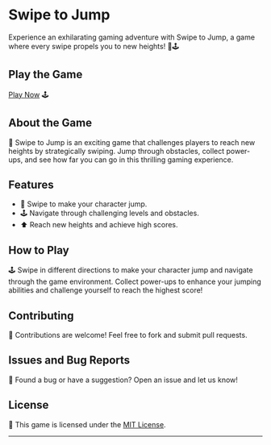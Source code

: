 # Swipe to Jump

Experience an exhilarating gaming adventure with Swipe to Jump, a game where every swipe propels you to new heights! 🚀🕹️

## Play the Game

[Play Now](https://aryan0-1maurya.github.io/swipe-to-jump/) 🕹️

## About the Game

📜 Swipe to Jump is an exciting game that challenges players to reach new heights by strategically swiping. Jump through obstacles, collect power-ups, and see how far you can go in this thrilling gaming experience.

## Features

- 🚀 Swipe to make your character jump.
- 🕹️ Navigate through challenging levels and obstacles.
- ⬆️ Reach new heights and achieve high scores.

## How to Play

🕹️ Swipe in different directions to make your character jump and navigate through the game environment. Collect power-ups to enhance your jumping abilities and challenge yourself to reach the highest score!

## Contributing

🤝 Contributions are welcome! Feel free to fork and submit pull requests.

## Issues and Bug Reports

🐛 Found a bug or have a suggestion? Open an issue and let us know!

## License

📄 This game is licensed under the [MIT License](LICENSE).

---
